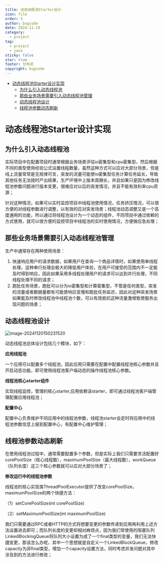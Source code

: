 ```yaml
---
title: 动态线程池Starter设计
icon: file
order: 5
author: bugcode
date: 2024-11-19
category:
  - project
tag:
  - project
  - java
sticky: false
star: true
footer: 分布式
copyright: bugcode
---
```

<!-- TOC -->

- [动态线程池Starter设计实现](#动态线程池starter设计实现)
  - [为什么引入动态线程池](#为什么引入动态线程池)
  - [那些业务场景需要引入动态线程池管理](#那些业务场景需要引入动态线程池管理)
  - [动态线程池设计](#动态线程池设计)
  - [线程池参数动态刷新](#线程池参数动态刷新)

<!-- /TOC -->


# 动态线程池Starter设计实现

## 为什么引入动态线程池

实际项目中在配置项目时通常根据业务场景评估io密集型和cpu密集型，然后根据不同的类型使用经验公式设置线程数量，虽然这种方式可以应对大部分场景，但是线上流量常常是无规律可言，突发的流量可能使io密集型任务计算任务延长，导致其他任务无法按时产出结果，生产环境中上版本周期长，并且如果只是因为修改线程池参数问题进行版本变更，很难应对以后的突发情况，并且不能有效利率cpu资源；

针对这种情况，如果可以实时监控项目中线程池使用情况，任务挤压情况，可以很方便的对线程参数进行调整，以有效的应对突发场景；线程池动态调整又是一个高度通用的功能，所以通过将线程池设计为一个动态的组件，不同项目中通过依赖的方式使用，就可以很方便的监控项目中线程池的实时使用情况，方便做应急处理；

## 那些业务场景需要引入动态线程池管理

生产中通常存在两种使用场景：

1. 快速响应用户的请求数据，如果用户在查询一个商品详情时，如果使用单线程处理，这种串行处理会极大的降低用户体验，在用户可接受的范围内不一定能及时得到响应，因此如果采用多线程处理用户的请求可以达到并行处理，不同线程处理不同的请求；
2. 跑批任务场景，跑批可以分为io密集型和计算密集型，不管是任何类型，突发的流量或者数据量都有可能使响应变慢和跑批任务延迟，因此对这种突发场景如果能及时修改线程池中线程池个数，可以有效抵抗这种流量激增致使服务出现问题的场景；

## 动态线程池设计

![image-20241120150231520](https://vscodepic.oss-cn-beijing.aliyuncs.com/blog/image-20241120150231520.png)

动态线程池总体设计包括几个模块，如下：

**应用线程池**

一个应用可以配置多个线程池，因此应用只需要在配置中配置线程池核心参数并且开启动态功能，即可使用线程池客户端动态的操作线程池核心参数。

**线程池核心starter组件**

实现线程监控，管理的核心starter,应用依赖该starter，即可通过线程池客户端管理配置应用线程池；

**配置中心**

配置中心负责维护不同应用中的线程池参数，线程池starter会定时将应用中的线程池参数信息上报到配置中心，有配置中心维护管理；

## 线程池参数动态刷新

在使用线程池过程中，通常需要配置多个参数，但是实际上我们只需要灵活配置好corePoolSize（核心线程数），maximumPoolSize（最大线程数），workQueue（队列长度）这三个核心参数就可以应对大部分场景了；

**修改运行中的线程池参数**

线程池的核心实现类ThreadPoolExecutor提供了改变corePoolSize，maximumPoolSize的两个快捷方法：

（1）setCorePoolSize(int corePoolSize)

 （2）setMaximumPoolSize(int maximumPoolSize)

我们只需要通过RPC或者HTTP的方式将想要变更的参数传递到应用再利用上述方法设置进去即可；而队列长度的变更却相对麻烦点，因为我们常使用的阻塞队列LinkedBlockingQueue将队列大小设置为成了一个final类型的变量，我们无法快捷变更，那该怎么办呢，其中一个思想就是自定义一个LinkedBlockQueue，修改capacity为非final类型，增加一个capacity设置方法，同时考虑并发问题对其中涉及到的方法进行修改；